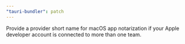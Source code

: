 ```yaml
---
"tauri-bundler": patch
---
```


Provide a provider short name for macOS app notarization if your Apple developer account is connected to more than one team.

